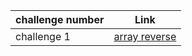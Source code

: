 | challenge number | Link                                                                                               |
|------------------|----------------------------------------------------------------------------------------------------|
| challenge 1       | [array reverse](https://github.com/Ahmad-Khaled-Zaid/data-structures-and-algorithms-python/pull/1) |
